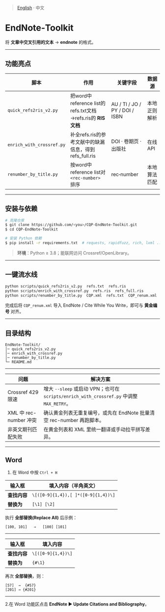 <!-- README.zh.md (中文) -->
> [English](README.md) · 中文
# EndNote‑Toolkit

将 **文章中交叉引用的文本** → **endnote** 的格式。

------

## 功能亮点

| 脚本                      | 作用                                                         | 关键字段                       | 数据源       |
| ------------------------- | ------------------------------------------------------------ | ------------------------------ | ------------ |
| `quick_refs2ris_v2.py`    | 把word中reference list的refs.txt文档 →refs.ris的 **RIS文档** | AU / TI / JO / PY / DOI / ISBN | 本地正则解析 |
| `enrich_with_crossref.py` | 补全refs.ris的参考文献中的缺漏信息，得到refs_full.ris        | DOI · 卷期页 · 出版社          | 在线 API     |
| `renumber_by_title.py`    | 按word中reference list对 `<rec-number>` 排序                 | rec‑number                     | 本地算法匹配 |

------

## 安装与依赖

```bash
# 克隆仓库
$ git clone https://github.com/<you>/CQP-EndNote-Toolkit.git
$ cd CQP-EndNote-Toolkit

# 安装 Python 依赖
$ pip install -r requirements.txt  # requests, rapidfuzz, rich, lxml ...
```

> **环境**：Python ≥ 3.8；能联网访问 Crossref/OpenLibrary。

------

## 一键流水线

```bash
python scripts/quick_refs2ris_v2.py  refs.txt  refs.ris
python scripts/enrich_with_crossref.py  refs.ris  refs_full.ris
python scripts/renumber_by_title.py  CQP.xml  refs.txt  CQP_renum.xml
```

完成后将 `CQP_renum.xml` 导入 EndNote / Cite While You Write，即可与 **黄金编号** 对齐。

------

## 目录结构

```
EndNote-Toolkit/
│─ quick_refs2ris_v2.py
│─ enrich_with_crossref.py
│─ renumber_by_title.py
└─ README.md
```

------

| 问题                   | 解决方案                                                     |
| ---------------------- | ------------------------------------------------------------ |
| Crossref 429 限速      | 增大 `--sleep` 或启动 VPN；也可在 `scripts/enrich_with_crossref.py` 中调整 `MAX_RETRY`。 |
| XML 中 rec-number 冲突 | 确认黄金列表无重复编号，或先在 EndNote 批量清空 rec-number 再跑脚本。 |
| 非英文期刊匹配失败     | 在黄金列表和 XML 里统一翻译或手动拉平拼写差异。              |

------

## Word 

1. 在 Word 中按 `Ctrl + H` 

| 输入框       | 填入内容（半角英文）                |
| ------------ | ----------------------------------- |
| **查找内容** | `\[([0-9]{1,4}),[ ]*([0-9]{1,4})\]` |
| **替换为**   | `[\1] [\2]`                         |

执行 **全部替换(Replace All)** 后示例：

```text
[100, 101]   →   [100] [101]
```

------

| 输入框       | 填入内容           |
| ------------ | ------------------ |
| **查找内容** | `\[([0-9]{1,4})\]` |
| **替换为**   | `{#\1}`            |

再次 **全部替换**，则：

```text
[57]  →  {#57}
[201] → {#201}
```

------

2.在 Word 功能区点击 **EndNote ► Update Citations and Bibliography**。

